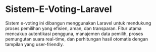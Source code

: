 # Sistem-E-Voting-Laravel
Sistem e-voting ini dibangun menggunakan Laravel untuk mendukung proses pemilihan yang efisien, aman, dan transparan. Fitur utama mencakup autentikasi pengguna, manajemen data pemilih, proses pemungutan suara real-time, dan perhitungan hasil otomatis dengan tampilan yang user-friendly.
